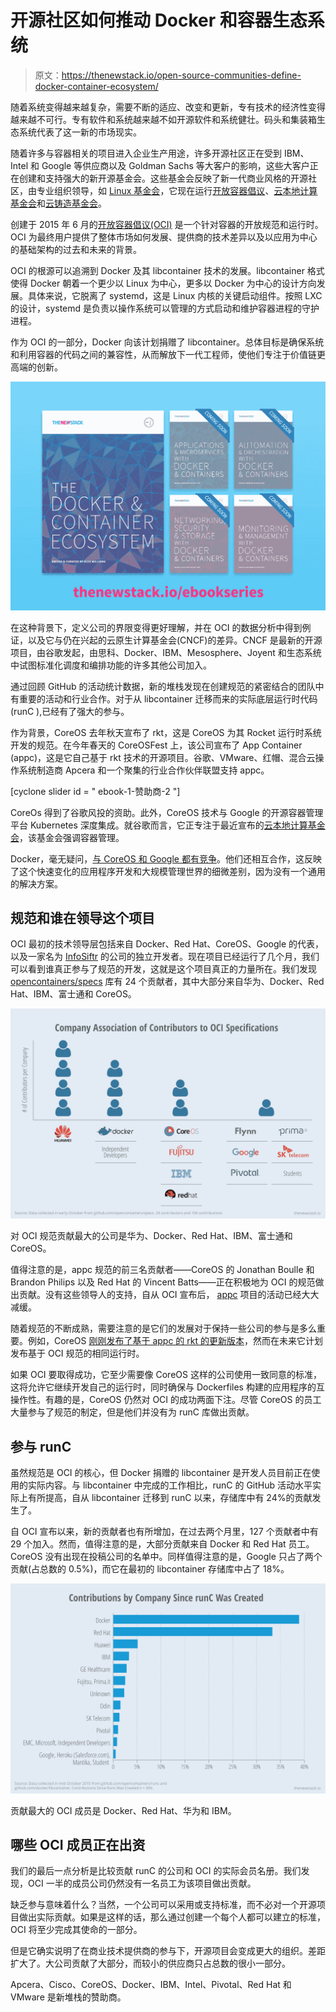 # 开源社区如何推动 Docker 和容器生态系统

> 原文：<https://thenewstack.io/open-source-communities-define-docker-container-ecosystem/>

随着系统变得越来越复杂，需要不断的适应、改变和更新，专有技术的经济性变得越来越不可行。专有软件和系统越来越不如开源软件和系统健壮。码头和集装箱生态系统代表了这一新的市场现实。

随着许多与容器相关的项目进入企业生产用途，许多开源社区正在受到 IBM、Intel 和 Google 等供应商以及 Goldman Sachs 等大客户的影响，这些大客户正在创建和支持强大的新开源基金会。这些基金会反映了新一代商业风格的开源社区，由专业组织领导，如 [Linux 基金会](http://www.linuxfoundation.org/)，它现在运行[开放容器倡议](https://www.opencontainers.org/)、[云本地计算基金会](https://cncf.io/)和[云铸造基金会](https://www.cloudfoundry.org/)。

创建于 2015 年 6 月的[开放容器倡议(OCI)](http://opencontainers.org/) 是一个针对容器的开放规范和运行时。OCI 为最终用户提供了整体市场如何发展、提供商的技术差异以及以应用为中心的基础架构的过去和未来的背景。

OCI 的根源可以追溯到 Docker 及其 libcontainer 技术的发展。libcontainer 格式使得 Docker 朝着一个更少以 Linux 为中心，更多以 Docker 为中心的设计方向发展。具体来说，它脱离了 systemd，这是 Linux 内核的关键启动组件。按照 LXC 的设计，systemd 是负责以操作系统可以管理的方式启动和维护容器进程的守护进程。

作为 OCI 的一部分，Docker 向该计划捐赠了 libcontainer。总体目标是确保系统和利用容器的代码之间的兼容性，从而解放下一代工程师，使他们专注于价值链更高端的创新。

[![book1_launchday_blogpostimage](img/cf3a6f0d9cbd446fe67f2b904f113e6c.png)](https://thenewstack.io/ebookseries/)

在这种背景下，定义公司的界限变得更好理解，并在 OCI 的数据分析中得到例证，以及它与仍在兴起的云原生计算基金会(CNCF)的差异。CNCF 是最新的开源项目，由谷歌发起，由思科、Docker、IBM、Mesosphere、Joyent 和生态系统中试图标准化调度和编排功能的许多其他公司加入。

通过回顾 GitHub 的活动统计数据，新的堆栈发现在创建规范的紧密结合的团队中有重要的活动和行业合作。对于从 libcontainer 迁移而来的实际底层运行时代码(runC ),已经有了强大的参与。

作为背景，CoreOS 去年秋天宣布了 rkt，这是 CoreOS 为其 Rocket 运行时系统开发的规范。在今年春天的 CoreOSFest 上，该公司宣布了 App Container (appc)，这是它自己基于 rkt 技术的开源项目。谷歌、VMware、红帽、混合云操作系统制造商 Apcera 和一个聚集的行业合作伙伴联盟支持 appc。

[cyclone slider id = " ebook-1-赞助商-2 "]

CoreOs 得到了谷歌风投的资助。此外，CoreOS 技术与 Google 的开源容器管理平台 Kubernetes 深度集成。就谷歌而言，它正专注于最近宣布的[云本地计算基金会](https://cncf.io/)，该基金会强调容器管理。

Docker，毫无疑问，[与 CoreOS 和 Google 都有竞争](http://www.forbes.com/sites/paulmiller/2015/07/21/container-competitors-google-coreos-joyent-and-docker-join-new-linux-club-as-kubernetes-turns-one/)。他们还相互合作，这反映了这个快速变化的应用程序开发和大规模管理世界的细微差别，因为没有一个通用的解决方案。

## **规范和谁在领导这个项目**

OCI 最初的技术领导层包括来自 Docker、Red Hat、CoreOS、Google 的代表，以及一家名为 [InfoSiftr](http://www.infosiftr.com/) 的公司的独立开发者。现在项目已经运行了几个月，我们可以看到谁真正参与了规范的开发，这就是这个项目真正的力量所在。我们发现 [opencontainers/specs](https://github.com/opencontainers/specs) 库有 24 个贡献者，其中大部分来自华为、Docker、Red Hat、IBM、富士通和 CoreOS。

![](img/02837ac79134e643da6e24642e5c88a8.png)

对 OCI 规范贡献最大的公司是华为、Docker、Red Hat、IBM、富士通和 CoreOS。

值得注意的是，appc 规范的前三名贡献者——CoreOS 的 Jonathan Boulle 和 Brandon Philips 以及 Red Hat 的 Vincent Batts——正在积极地为 OCI 的规范做出贡献。没有这些领导人的支持，自从 OCI 宣布后， [appc](https://github.com/appc/) 项目的活动已经大大减缓。

随着规范的不断成熟，需要注意的是它们的发展对于保持一些公司的参与是多么重要。例如，CoreOS [刚刚发布了基于 appc 的 rkt 的更新版本](https://coreos.com/blog/rkt-0.8-with-new-vm-support/)，然而在未来它计划发布基于 OCI 规范的相同运行时。

如果 OCI 要取得成功，它至少需要像 CoreOS 这样的公司使用一致同意的标准，这将允许它继续开发自己的运行时，同时确保与 Dockerfiles 构建的应用程序的互操作性。有趣的是，CoreOS 仍然对 OCI 的成功两面下注。尽管 CoreOS 的员工大量参与了规范的制定，但是他们并没有为 runC 库做出贡献。

## **参与 runC**

虽然规范是 OCI 的核心，但 Docker 捐赠的 libcontainer 是开发人员目前正在使用的实际内容。与 libcontainer 中完成的工作相比，runC 的 GitHub 活动水平实际上有所提高，自从 libcontainer 迁移到 runC 以来，存储库中有 24%的贡献发生了。

自 OCI 宣布以来，新的贡献者也有所增加，在过去两个月里，127 个贡献者中有 29 个加入。然而，值得注意的是，大部分贡献来自 Docker 和 Red Hat 员工。CoreOS 没有出现在投稿公司的名单中。同样值得注意的是，Google 只占了两个贡献(占总数的 0.5%)，而它在最初的 libcontainer 存储库中占了 18%。

![](img/efe53802e441b9f12b1d0f47dd75d2a4.png)

贡献最大的 OCI 成员是 Docker、Red Hat、华为和 IBM。

## **哪些 OCI 成员正在出资**

我们的最后一点分析是比较贡献 runC 的公司和 OCI 的实际会员名册。我们发现，OCI 一半的成员公司仍然没有一名员工为该项目做出贡献。

缺乏参与意味着什么？当然，一个公司可以采用或支持标准，而不必对一个开源项目做出实际贡献。如果是这样的话，那么通过创建一个每个人都可以建立的标准，OCI 将至少完成其使命的一部分。

但是它确实说明了在商业技术提供商的参与下，开源项目会变成更大的组织。差距扩大了。大公司贡献了大部分，而较小的供应商只占总数的很小一部分。

Apcera、Cisco、CoreOS、Docker、IBM、Intel、Pivotal、Red Hat 和 VMware 是新堆栈的赞助商。

<svg xmlns:xlink="http://www.w3.org/1999/xlink" viewBox="0 0 68 31" version="1.1"><title>Group</title> <desc>Created with Sketch.</desc></svg>